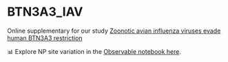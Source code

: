 # BTN3A3_IAV
Online supplementary for our study [Zoonotic avian influenza viruses evade human BTN3A3 restriction]()

📊 Explore NP site variation in the [Observable notebook here](https://observablehq.com/@spyros-lytras/flu-np-site-variation).
